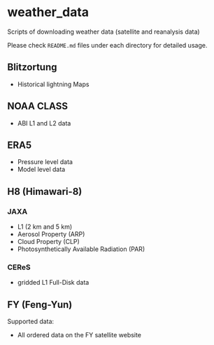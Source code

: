 # weather_data
Scripts of downloading weather data (satellite and reanalysis data)

Please check `README.md` files under each directory for detailed usage.

## Blitzortung

- Historical lightning Maps

## NOAA CLASS

- ABI L1 and L2 data

## ERA5

- Pressure level data
- Model level data

## H8 (Himawari-8)

### JAXA 

- L1 (2 km and 5 km)
- Aerosol Property (ARP)
- Cloud Property (CLP)
- Photosynthetically Available Radiation (PAR)

### CEReS 

- gridded L1 Full-Disk data


## FY (Feng-Yun)

Supported data:

- All ordered data on the FY satellite website
